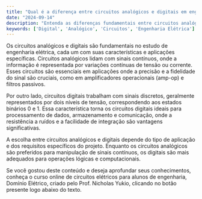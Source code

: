 ```yaml
---
title: "Qual é a diferença entre circuitos analógicos e digitais em engenharia elétrica?"
date: "2024-09-14"
description: "Entenda as diferenças fundamentais entre circuitos analógicos e digitais no contexto de engenharia elétrica."
keywords: ['Digital', 'Analógico', 'Circuitos', 'Engenharia Elétrica']
---
```


Os circuitos analógicos e digitais são fundamentais no estudo de engenharia elétrica, cada um com suas características e aplicações específicas. Circuitos analógicos lidam com sinais contínuos, onde a informação é representada por variações contínuas de tensão ou corrente. Esses circuitos são essenciais em aplicações onde a precisão e a fidelidade do sinal são cruciais, como em amplificadores operacionais (amp-op) e filtros passivos.

Por outro lado, circuitos digitais trabalham com sinais discretos, geralmente representados por dois níveis de tensão, correspondendo aos estados binários 0 e 1. Essa característica torna os circuitos digitais ideais para processamento de dados, armazenamento e comunicação, onde a resistência a ruídos e a facilidade de integração são vantagens significativas.

A escolha entre circuitos analógicos e digitais depende do tipo de aplicação e dos requisitos específicos do projeto. Enquanto os circuitos analógicos são preferidos para manipulação de sinais contínuos, os digitais são mais adequados para operações lógicas e computacionais.

Se você gostou deste conteúdo e deseja aprofundar seus conhecimentos, conheça o curso online de circuitos elétricos para alunos de engenharia, Domínio Elétrico, criado pelo Prof. Nicholas Yukio, clicando no botão presente logo abaixo do texto.